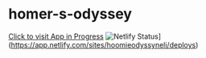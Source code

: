 # homer-s-odyssey

[Click to visit App in Progress](https://hoomieodyssyneli.netlify.com/)
![Netlify Status](https://api.netlify.com/api/v1/badges/65e7c399-a968-40f5-afc4-819d76a2f58b/deploy-status)](https://app.netlify.com/sites/hoomieodyssyneli/deploys)

